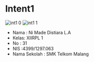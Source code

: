 # Intent1


![int1 0](https://cloud.githubusercontent.com/assets/22110622/19186662/87564e80-8cb1-11e6-90c6-7a1066ce703c.png)
![int1 1](https://cloud.githubusercontent.com/assets/22110622/19186663/875b9322-8cb1-11e6-84c2-9ae73e93da5c.png)

* Nama : Ni Made Distiara L.A
* Kelas: XIIRPL 1
* No   : 31
* NIS  :4399/1297.063
* Nama Sekolah : SMK Telkom Malang
